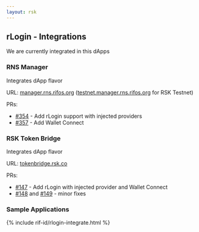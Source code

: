 ```yaml
---
layout: rsk
---
```


## rLogin - Integrations

We are currently integrated in this dApps

### RNS Manager

Integrates dApp flavor

URL: [manager.rns.rifos.org](https://manager.rns.rifos.org/) ([testnet.manager.rns.rifos.org](https://testnet.manager.rns.rifos.org/) for RSK Testnet)

PRs:
- [#354](https://github.com/rnsdomains/rns-manager-react/pull/354) - Add rLogin support with injected providers
- [#357](https://github.com/rnsdomains/rns-manager-react/pull/357) - Add Wallet Connect

### RSK Token Bridge

Integrates dApp flavor

URL: [tokenbridge.rsk.co](https://tokenbridge.rsk.co/)

PRs:

- [#147](https://github.com/rsksmart/tokenbridge/pull/147) - Add rLogin with injected provider and Wallet Connect
- [#148](https://github.com/rsksmart/tokenbridge/pull/148) and [#149](https://github.com/rsksmart/tokenbridge/pull/149) - minor fixes

### Sample Applications

{% include rif-id/rlogin-integrate.html %}
